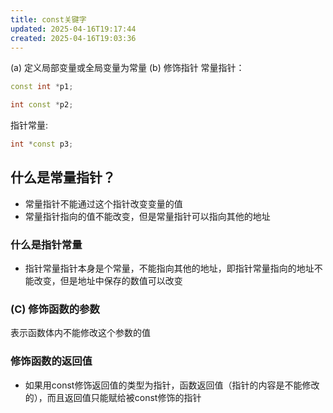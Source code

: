 ```yaml
---
title: const关键字
updated: 2025-04-16T19:17:44
created: 2025-04-16T19:03:36
---
```


\(a\) 定义局部变量或全局变量为常量
\(b\) 修饰指针
常量指针：
```c++
const int *p1; 

int const *p2;
```

指针常量:
```c++
int *const p3;
```

## 什么是常量指针？
- 常量指针不能通过这个指针改变变量的值
- 常量指针指向的值不能改变，但是常量指针可以指向其他的地址

### 什么是指针常量
- 指针常量指针本身是个常量，不能指向其他的地址，即指针常量指向的地址不能改变，但是地址中保存的数值可以改变

### (C) 修饰函数的参数
表示函数体内不能修改这个参数的值
### 修饰函数的返回值
- 如果用const修饰返回值的类型为指针，函数返回值（指针的内容是不能修改的），而且返回值只能赋给被const修饰的指针

